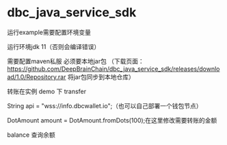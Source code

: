 # dbc_java_service_sdk

运行example需要配置环境变量

运行环境jdk 11（否则会编译错误）

需要配置maven私服 必须要本地jar包
（下载页面：https://github.com/DeepBrainChain/dbc_java_service_sdk/releases/download/1.0/Repository.rar 将jar包同步到本地仓库）

转账在实例 demo 下 transfer

String api = "wss://info.dbcwallet.io";（也可以自己部署一个钱包节点）

DotAmount amount = DotAmount.fromDots(100);在这里修改需要转账的金额

balance 查询余额
